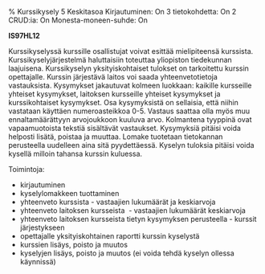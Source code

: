 % Kurssikysely
<arvosanamaksimi>5</arvosanamaksimi>
<vaikeustaso>Keskitasoa</vaikeustaso>
<comment>
Kirjautuminen:        On
3 tietokohdetta:      On
2 CRUD:ia:            On
Monesta-moneen-suhde: On
</comment>

**IS97HL12**

Kurssikyselyssä kurssille osallistujat voivat esittää mielipiteensä
kurssista. Kurssikyselyjärjestelmä haluttaisiin toteuttaa yliopiston
tiedekunnan laajuisena. Kurssikyselyn yksityiskohtaiset tulokset on
tarkoitettu kurssin opettajalle. Kurssin järjestävä laitos voi saada
yhteenvetotietoja vastauksista.
Kysymykset jakautuvat kolmeen luokkaan: kaikille kursseille yhteiset
kysymykset, laitoksen  kursseille yhteiset kysymykset ja kurssikohtaiset
kysymykset. Osa kysymyksistä on sellaisia, että niihin vastataan
käyttäen numeroasteikkoa 0-5. Vastaus saattaa olla myös muu
ennaltamäärättyyn arvojoukkoon kuuluva arvo. Kolmantena tyyppinä ovat
vapaamuotoista tekstiä sisältävät vastaukset. Kysymyksiä pitäisi voida
helposti lisätä, poistaa ja muuttaa. Lomake tuotetaan tietokannan
perusteella uudelleen aina sitä pyydettäessä.
Kyselyn tuloksia pitäisi voida kysellä milloin tahansa kurssin kuluessa.

Toimintoja:

-  kirjautuminen
-  kyselylomakkeen tuottaminen
-  yhteenveto kurssista - vastaajien lukumäärät ja keskiarvoja
-  yhteenveto laitoksen kursseista  - vastaajien lukumäärät keskiarvoja
-  yhteenveto laitoksen kursseista tietyn kysymyksen perusteella - kurssit järjestykseen
-  opettajalle yksityiskohtainen raportti kurssin kyselystä
-  kurssien lisäys, poisto ja muutos
-  kyselyjen lisäys, poisto ja muutos (ei voida tehdä kyselyn ollessa käynnissä)
 
